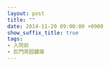 ```yaml
---
layout: post
title: ""
date: 2014-11-20 09:00:00 +0900
show_suffix_title: true
tags:
- 入院前
- 肛門周囲膿瘍
---
```

